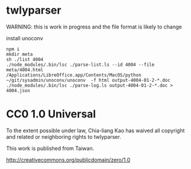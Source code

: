 twlyparser
============

WARNING: this is work in progress and the file format is likely to change

install unoconv

```
npm i
mkdir meta
sh ./list 4004
./node_modules/.bin/lsc ./parse-list.ls --id 4004 --file meta/4004.html
/Applications/LibreOffice.app/Contents/MacOS/python ~/git/sysadmin/unoconv/unoconv  -f html output-4004-01-2-*.doc
./node_modules/.bin/lsc ./parse-log.ls output-4004-01-2-*.doc > 4004.json
```

# CC0 1.0 Universal

To the extent possible under law, Chia-liang Kao has waived all copyright
and related or neighboring rights to twlyparser.

This work is published from Taiwan.

http://creativecommons.org/publicdomain/zero/1.0
